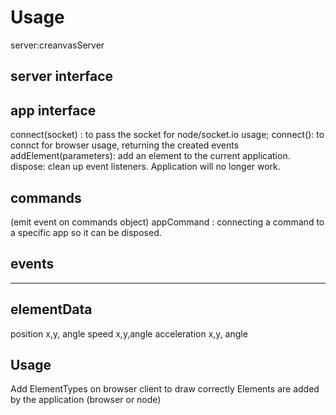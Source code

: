 ﻿# Usage

server:creanvasServer

server interface
----------------


app interface
-------------
connect(socket) : to pass the socket for node/socket.io usage;
connect(): to connct for browser usage, returning the created events
addElement(parameters): add an element to the current application.
dispose: clean up event listeners. Application will no longer work.

commands
--------
(emit event on commands object)
appCommand : connecting a command to a specific app so it can be disposed.

events
------

----------------------------------
elementData
-----------
position x,y, angle
speed x,y,angle
acceleration x,y, angle



Usage
--------

Add ElementTypes on browser client to draw correctly
Elements are added by the application (browser or node)

